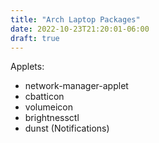 ```yaml
---
title: "Arch Laptop Packages"
date: 2022-10-23T21:20:01-06:00
draft: true
---
```


Applets:
- network-manager-applet
- cbatticon
- volumeicon
- brightnessctl
- dunst (Notifications)

